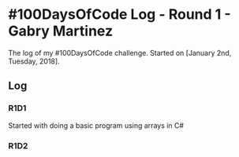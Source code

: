 # #100DaysOfCode Log - Round 1 - Gabry Martinez

The log of my #100DaysOfCode challenge. Started on [January 2nd, Tuesday, 2018].

## Log

### R1D1 
Started with doing a basic program using arrays in C#

### R1D2
